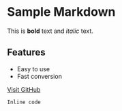 # Sample Markdown

This is **bold** text and *italic* text.

## Features

- Easy to use
- Fast conversion

[Visit GitHub](https://github.com)

`Inline code`

